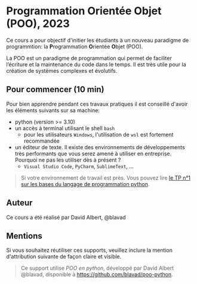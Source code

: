 # Programmation Orientée Objet (POO), 2023

Ce cours a pour objectif d'initier les étudiants à un nouveau paradigme de programmtion: la **P**rogrammation **O**rientée **O**bjet (POO). 

La POO est un paradigme de programmation qui permet de faciliter l’écriture et la maintenance du code dans le temps. Il est très utile pour la création de systèmes complexes et évolutifs.

## Pour commencer (10 min)

Pour bien apprendre pendant ces travaux pratiques il est conseillé d'avoir les éléments suivants sur sa machine:
- python (version >= 3.10)
- un accès à terminal utilisant le shell `bash`
    - pour les utilisateurs `Windows`, l'utilisation de `wsl` est fortement recommandée
- un éditeur de texte. Il existe des environnements de développements très performants que vous serez amené à utiliser en entreprise. Pourquoi ne pas les utiliser dès à présent ?
    - `Visual Studio Code`, `PyCharm`, `SublimeText`, ...

> Si votre environnement de travail est près. Vous pouvez lire [le TP n°1 sur les bases du langage de programmation python](./TP1-Fondamentaux/README.md).


## Auteur

Ce cours a été réalisé par David Albert, @blavad

## Mentions

Si vous souhaitez réutiliser ces supports, veuillez inclure la mention d'attribution suivante de façon claire et visible.

> Ce support utilise _POO en python_, développé par David Albert @blavad, disponible à https://github.com/blavad/poo-python.
